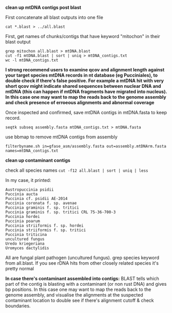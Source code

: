 **clean up mtDNA contigs post blast**

First concatenate all blast outputs into one file

```
cat *.blast > ../all.blast
```

First, get names of chunks/contigs that have keyword "mitochon" in their blast output
```
grep mitochon all.blast > mtDNA.blast
cut -f1 mtDNA.blast | sort | uniq > mtDNA_contigs.txt
wc -l mtDNA_contigs.txt
```

**I strong recommend users to examine qcov and alignment length against your target species mtDNA records in nt database (eg Pucciniales), to double check if there's false positive. For example a mtDNA hit with very short qcov might indicate shared sequences between nuclear DNA and mtDNA (this can happen if mtDNA fragments have migrated into nucleus). In this case one may want to map the reads back to the genome assembly and check presence of erroeous alignments and abnormal coverage**

Once inspected and confirmed, save mtDNA contigs in mtDNA.fasta to keep record. 
```
seqtk subseq assembly.fasta mtDNA_contigs.txt > mtDNA.fasta
```

use bbmap to remove mtDNA contigs from assembly
```
filterbyname.sh in=gfase_asm/assembly.fasta out=assembly.mtDNArm.fasta names=mtDNA_contigs.txt
```

**clean up contaminant contigs**

check all species names 
`cut -f12 all.blast | sort | uniq | less`

In my case, it printed:
```
Austropuccinia psidii
Puccinia aucta
Puccinia cf. psidii AE-2014
Puccinia coronata f. sp. avenae
Puccinia graminis f. sp. tritici
Puccinia graminis f. sp. tritici CRL 75-36-700-3
Puccinia hordei
Puccinia poarum
Puccinia striiformis f. sp. hordei
Puccinia striiformis f. sp. tritici
Puccinia triticina
uncultured fungus
Uredo kriegeriana
Uromyces dactylidis
```
All are fungal plant pathogen (uncultured fungus).
grep species keyword from all.blast. If you see rDNA hits from other closely related species it's pretty normal

**In case there's contaminant assembled into contigs:**
BLAST tells which part of the contig is blasting with a contaminant (or non rust DNA) and gives bp positions. In this case one may want to map the reads back to the genome assembly, and visualise the alignments at the suspected contaminant location to double see if there's alignment cutoff & check boundaries. 
